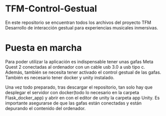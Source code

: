 # TFM-Control-Gestual 
En este repositorio se encuentran todos los archivos del proyecto TFM Desarrollo de interacción gestual para experiencias musicales inmersivas.

# Puesta en marcha
Para poder utilizar la aplicación es indispensable tener unas gafas Meta Quest 2 conectadas al ordenador con un cable usb 3.0 a usb tipo c. Además, también se necesita tener activado el control gestual de las gafas.
También es necesario tener docker y unity instalado.

Una vez todo preparado, tras descargar el repositorio, tan solo hay que desplegar el servidor con docker(todo lo necesario en la carpeta Flask_docker_app) y abrir en con el editor de unity la carpeta app Unity. Es importante asegurarse de que las gafas están conectadas y están depurando el contenido del ordenador.
